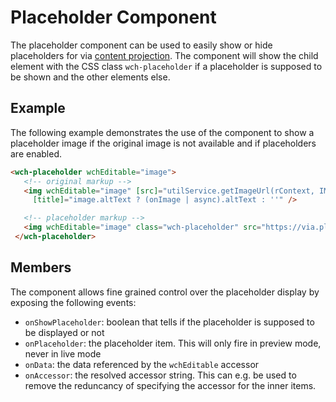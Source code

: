 # Placeholder Component

The placeholder component can be used to easily show or hide placeholders for via [content projection](https://medium.com/claritydesignsystem/ng-content-the-hidden-docs-96a29d70d11b). The component will show the child element with the CSS class `wch-placeholder` if a placeholder is supposed to be shown and the other elements else.

## Example

The following example demonstrates the use of the component to show a placeholder image if the original image is not available and if placeholders are enabled.

```html
<wch-placeholder wchEditable="image">
   <!-- original markup -->
   <img wchEditable="image" [src]="utilService.getImageUrl(rContext, IMAGE_KEY, 'short')" [alt]="image.altText ? (onImage | async).altText : ''"
     [title]="image.altText ? (onImage | async).altText : ''" />

   <!-- placeholder markup -->
   <img wchEditable="image" class="wch-placeholder" src="https://via.placeholder.com/350x150">
 </wch-placeholder>
```

## Members

The component allows fine grained control over the placeholder display by exposing the following events:

- `onShowPlaceholder`: boolean that tells if the placeholder is supposed to be displayed or not
- `onPlaceholder`: the placeholder item. This will only fire in preview mode, never in live mode
- `onData`: the data referenced by the `wchEditable` accessor
- `onAccessor`: the resolved accessor string. This can e.g. be used to remove the reduncancy of specifying the accessor for the inner items.
